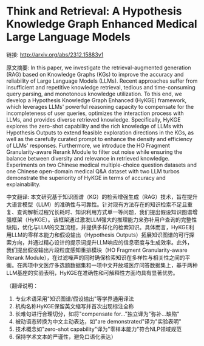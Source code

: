 # Think and Retrieval: A Hypothesis Knowledge Graph Enhanced Medical Large Language Models

链接: http://arxiv.org/abs/2312.15883v1

原文摘要:
In this paper, we investigate the retrieval-augmented generation (RAG) based
on Knowledge Graphs (KGs) to improve the accuracy and reliability of Large
Language Models (LLMs). Recent approaches suffer from insufficient and
repetitive knowledge retrieval, tedious and time-consuming query parsing, and
monotonous knowledge utilization. To this end, we develop a Hypothesis
Knowledge Graph Enhanced (HyKGE) framework, which leverages LLMs' powerful
reasoning capacity to compensate for the incompleteness of user queries,
optimizes the interaction process with LLMs, and provides diverse retrieved
knowledge. Specifically, HyKGE explores the zero-shot capability and the rich
knowledge of LLMs with Hypothesis Outputs to extend feasible exploration
directions in the KGs, as well as the carefully curated prompt to enhance the
density and efficiency of LLMs' responses. Furthermore, we introduce the HO
Fragment Granularity-aware Rerank Module to filter out noise while ensuring the
balance between diversity and relevance in retrieved knowledge. Experiments on
two Chinese medical multiple-choice question datasets and one Chinese
open-domain medical Q&A dataset with two LLM turbos demonstrate the superiority
of HyKGE in terms of accuracy and explainability.

中文翻译:
本文研究基于知识图谱（KG）的检索增强生成（RAG）技术，旨在提升大语言模型（LLM）的准确性与可靠性。针对现有方法存在的知识检索不足且重复、查询解析过程冗长耗时、知识利用方式单一等问题，我们提出假设知识图谱增强框架（HyKGE）。该框架通过激发LLM强大的推理能力来弥补用户查询的完整性缺陷，优化与LLM的交互流程，并提供多样化的检索知识。具体而言，HyKGE利用LLM的零样本能力和假设输出（Hypothesis Outputs）拓展知识图谱的可行探索方向，并通过精心设计的提示词提升LLM响应的信息密度与生成效率。此外，我们提出假设输出片段粒度感知重排模块（HO Fragment Granularity-aware Rerank Module），在过滤噪声的同时确保检索知识在多样性与相关性之间的平衡。在两项中文医疗多选题数据集和一项中文开放域医疗问答数据集上，基于两种LLM基座的实验表明，HyKGE在准确性和可解释性方面均具有显著优势。

（翻译说明：
1. 专业术语采用"知识图谱/假设输出"等学界通用译法
2. 机构名称HyKGE保留英文缩写并首次出现标注全称
3. 长难句进行合理切分，如将"compensate for..."独立译为"弥补...缺陷"
4. 被动语态转换为中文主动表达，如"are demonstrated"译为"实验表明"
5. 技术概念如"zero-shot capability"译为"零样本能力"符合NLP领域规范
6. 保持学术文本的严谨性，避免口语化表达）
